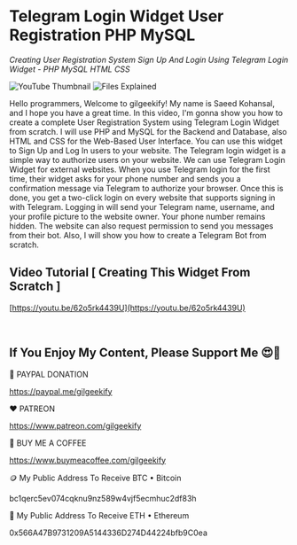 # Telegram Login Widget User Registration PHP MySQL

_Creating User Registration System Sign Up And Login Using Telegram Login Widget - PHP MySQL HTML CSS_

![YouTube Thumbnail](https://raw.githubusercontent.com/saeedkohansal/Telegram-Login-Widget-User-Registration-PHP-MySQL/main/image/Telegram-Login-Widget-User-Registration-PHP-MySQL.png "YouTube Thumbnail")
![Files Explained](https://raw.githubusercontent.com/saeedkohansal/Telegram-Login-Widget-User-Registration-PHP-MySQL/main/image/Files-Explained.png "Files Explained")

Hello programmers, Welcome to gilgeekify! My name is Saeed Kohansal, and I hope you have a great time. In this video, I'm gonna show you how to create a complete User Registration System using Telegram Login Widget from scratch. I will use PHP and MySQL for the Backend and Database, also HTML and CSS for the Web-Based User Interface. You can use this widget to Sign Up and Log In users to your website. The Telegram login widget is a simple way to authorize users on your website. We can use Telegram Login Widget for external websites. When you use Telegram login for the first time, their widget asks for your phone number and sends you a confirmation message via Telegram to authorize your browser. Once this is done, you get a two-click login on every website that supports signing in with Telegram. Logging in will send your Telegram name, username, and your profile picture to the website owner. Your phone number remains hidden. The website can also request permission to send you messages from their bot. Also, I will show you how to create a Telegram Bot from scratch.

## Video Tutorial [ Creating This Widget From Scratch ]
[https://youtu.be/62o5rk4439U](https://youtu.be/62o5rk4439U)

 

## If You Enjoy My Content, Please Support Me 😍🙏

💙 PAYPAL DONATION

https://paypal.me/gilgeekify

❤️ PATREON

https://www.patreon.com/gilgeekify

💛 BUY ME A COFFEE

https://www.buymeacoffee.com/gilgeekify

🪙 My Public Address To Receive BTC • Bitcoin

bc1qerc5ev074cqknu9nz589w4vjf5ecmhuc2df83h

🥈 My Public Address To Receive ETH • Ethereum

0x566A47B9731209A5144336D274D44224bfb9C0ea
